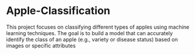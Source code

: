 # Apple-Classification
This project focuses on classifying different types of apples using machine learning techniques. The goal is to build a model that can accurately identify the class of an apple (e.g., variety or disease status) based on images or specific attributes

